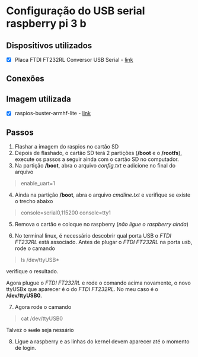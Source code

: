 # Configuração do USB serial raspberry pi 3 b

## Dispositivos utilizados
 - [X] Placa FTDI FT232RL Conversor USB Serial - [link](https://www.filipeflop.com/produto/placa-ftdi-ft232rl-conversor-usb-serial/)

## Conexões

## Imagem utilizada
- [X] raspios-buster-armhf-lite - [link](https://downloads.raspberrypi.org/raspios_lite_armhf_latest)

## Passos

1. Flashar a imagem do raspios no cartão SD
2. Depois de flashado, o cartão SD terá 2 partições (**/boot** e o **/rootfs**), execute os passos a seguir ainda com o cartão SD no computador.
3. Na partição **/boot**, abra o arquivo *config.txt* e adicione no final do arquivo
> enable_uart=1
4. Ainda na partição **/boot**, abra o arquivo *cmdline.txt* e verifique se existe o trecho abaixo
> console=serial0,115200 console=tty1 

5. Remova o cartão e coloque no raspberry (*não ligue o raspberry ainda*)

6. No terminal linux, é necessário descobrir qual porta USB o *FTDI FT232RL* está associado. Antes de plugar o *FTDI FT232RL* na porta usb, rode o camando
> ls /dev/ttyUSB*

verifique o resultado.

Agora plugue o *FTDI FT232RL* e rode o comando acima novamente, o novo ttyUSB**x** que aparecer é o do *FTDI FT232RL*. No meu caso é o **/dev/ttyUSB0**.

7. Agora rode o camando
> cat /dev/ttyUSB0

Talvez o ~~sudo~~ seja nessário

8. Ligue a raspberry e as linhas do kernel devem aparecer até o momento de login.